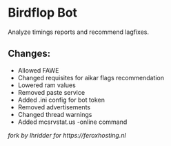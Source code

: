# Birdflop Bot
Analyze timings reports and recommend lagfixes.

## Changes:
- Allowed FAWE
- Changed requisites for aikar flags recommendation
- Lowered ram values
- Removed paste service
- Added .ini config for bot token
- Removed advertisements
- Changed thread warnings
- Added mcsrvstat.us -online command

_fork by lhridder for https://feroxhosting.nl_